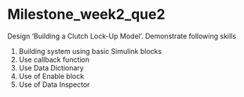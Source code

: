 # Milestone_week2_que2
Design ‘Building a Clutch Lock-Up Model’.
Demonstrate following skills 
1. Building system using basic Simulink blocks 
2. Use callback function 
3. Use Data Dictionary 
4. Use of Enable block 
5. Use of Data Inspector 
 

